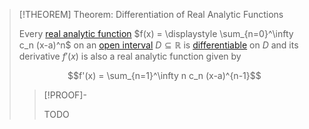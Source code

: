 >[!THEOREM] Theorem: Differentiation of Real Analytic Functions
>
>Every [real analytic function](Real%20Analytic%20Function.md) $f(x) = \displaystyle \sum_{n=0}^\infty c_n (x-a)^n$ on an [open interval](../../../../../Set%20Theory/Ordering/Intervals.md) $D \subseteq \mathbb{R}$ is [differentiable](../Differentiation/Differentiability%20of%20Real%20Functions.md) on $D$ and its derivative $f'(x)$ is also a real analytic function given by
>
>$$f'(x) = \sum_{n=1}^\infty n c_n (x-a)^{n-1}$$
>
>>[!PROOF]-
>>
>>TODO
>>
>